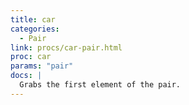 ```yaml
---
title: car
categories: 
  - Pair
link: procs/car-pair.html
proc: car
params: "pair"
docs: |
  Grabs the first element of the pair.
---
```

